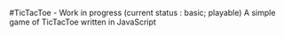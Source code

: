 #TicTacToe - Work in progress (current status : basic; playable)
A simple game of TicTacToe written in JavaScript
